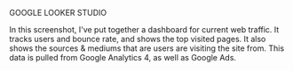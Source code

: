 GOOGLE LOOKER STUDIO

In this screenshot, I've put together a dashboard for current web traffic. It tracks users and bounce rate, and shows the top visited pages. It also shows the sources & mediums that are users are visiting the site from. This data is pulled from Google Analytics 4, as well as Google Ads. 